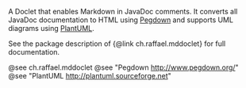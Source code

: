 A Doclet that enables Markdown in JavaDoc comments. It converts all JavaDoc
documentation to HTML using [Pegdown](http://www.pegdown.org) and supports UML diagrams
using [PlantUML](http://plantuml.sourceforge.net/).

See the package description of {@link ch.raffael.mddoclet} for full documentation.


@see ch.raffael.mddoclet
@see "Pegdown <http://www.pegdown.org/>"
@see "PlantUML <http://plantuml.sourceforge.net>"
